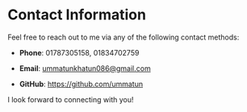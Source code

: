 
# Contact Information

Feel free to reach out to me via any of the following contact methods:

- **Phone**: 01787305158, 01834702759
- **Email**: ummatunkhatun086@gmail.com

- **GitHub**: https://github.com/ummatun

<!-- - **Twitter**: [Your Twitter Handle] -->
<!-- - **Portfolio**: [Link to Your Portfolio Website] -->

I look forward to connecting with you!
